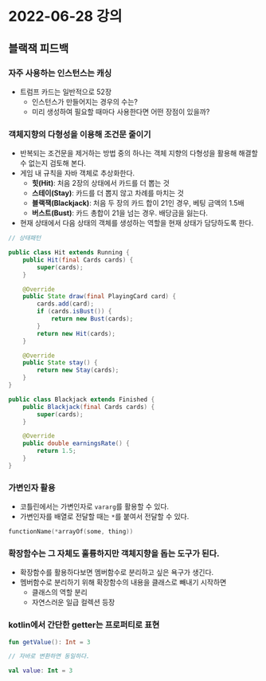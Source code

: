 # 2022-06-28 강의

## 블랙잭 피드백

### 자주 사용하는 인스턴스는 캐싱
- 트럼프 카드는 일반적으로 52장
  - 인스턴스가 만들어지는 경우의 수는?
  - 미리 생성하여 필요할 때마다 사용한다면 어떤 장점이 있을까?

### 객체지향의 다형성을 이용해 조건문 줄이기
- 반복되는 조건문을 제거하는 방법 중의 하나는 객체 지향의 다형성을 활용해 해결할 수 없는지 검토해 본다.
- 게임 내 규칙을 자바 객체로 추상화한다.
  - **힛(Hit)**: 처음 2장의 상태에서 카드를 더 뽑는 것
  - **스테이(Stay)**: 카드를 더 뽑지 않고 차례를 마치는 것
  - **블랙잭(Blackjack)**: 처음 두 장의 카드 합이 21인 경우, 베팅 금액의 1.5배
  - **버스트(Bust)**: 카드 총합이 21을 넘는 경우. 배당금을 잃는다.
- 현재 상태에서 다음 상태의 객체를 생성하는 역할을 현재 상태가 담당하도록 한다.

```java
// 상태패턴

public class Hit extends Running {
    public Hit(final Cards cards) {
        super(cards);
    }

    @Override
    public State draw(final PlayingCard card) {
        cards.add(card);
        if (cards.isBust()) {
            return new Bust(cards);
        }
        return new Hit(cards);
    }

    @Override
    public State stay() {
        return new Stay(cards);
    }
}

public class Blackjack extends Finished {
    public Blackjack(final Cards cards) {
        super(cards);
    }

    @Override
    public double earningsRate() {
        return 1.5;
    }
}
```

### 가변인자 활용
- 코틀린에서는 가변인자로 `vararg`를 활용할 수 있다.
- 가변인자를 배열로 전달할 때는 `*`를 붙여서 전달할 수 있다.

```kotlin
functionName(*arrayOf(some, thing))
```

### 확장함수는 그 자체도 훌륭하지만 객체지향을 돕는 도구가 된다.
- 확장함수를 활용하다보면 멤버함수로 분리하고 싶은 욕구가 생긴다.
- 멤버함수로 분리하기 위해 확장함수의 내용을 클래스로 빼내기 시작하면
  - 클래스의 역할 분리
  - 자연스러운 일급 컬렉션 등장

### kotlin에서 간단한 getter는 프로퍼티로 표현
```kotlin
fun getValue(): Int = 3

// 자바로 변환하면 동일하다.

val value: Int = 3
```
